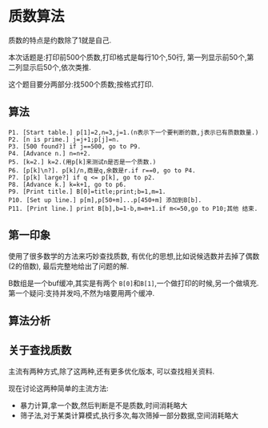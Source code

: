 # 质数算法

质数的特点是约数除了1就是自己.

本次话题是:打印前500个质数,打印格式是每行10个,50行,
第一列显示前50个,第二列显示后50个,依次类推.

这个题目要分两部分:找500个质数;按格式打印.

## 算法

    P1. [Start table.] p[1]=2,n=3,j=1.(n表示下一个要判断的数,j表示已有质数数量.)
    P2. [n is prime.] j=j+1;p[j]=n.
    P3. [500 found?] if j==500, go to P9.
    P4. [Advance n.] n=n+2.
    P5. [k=2.] k=2.(用p[k]来测试n是否是一个质数.)
    P6. [p[k]\n?]. p[k]/n,商是q,余数是r.if r==0, go to P4.
    P7. [p[k] large?] if q <= p[k], go to p2.
    P8. [Advance k.] k=k+1, go to p6.
    P9. [Print title.] B[0]=title;print;b=1,m=1.
    P10. [Set up line.] p[m],p[50+m]...p[450+m] 添加到B[b].
    P11. [Print line.] print B[b],b=1-b,m=m+1.if m<=50,go to P10;其他 结束.

## 第一印象

使用了很多数学的方法来巧妙查找质数,
有优化的思想,比如说候选数并去掉了偶数(2的倍数),
最后完整地给出了问题的解.

B数组是一个buf缓冲,其实是有两个
`B[0]`和`B[1]`,一个做打印的时候,另一个做填充.
第一个疑问:支持并发吗,不然为啥要用两个缓冲.

## 算法分析

## 关于查找质数

主流有两种方式,除了这两种,还有更多优化版本,
可以查找相关资料.

现在讨论这两种简单的主流方法:

- 暴力计算,拿一个数,然后判断是不是质数,时间消耗略大
- 筛子法,对于某类计算模式,执行多次,每次筛掉一部分数据,空间消耗略大
